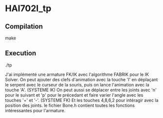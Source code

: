 # HAI702I_tp
Compilation 
------------
make


Execution 
------------
./tp

J'ai implémenté une armature FK/IK avec l'algorithme FABRIK pour le IK Solver.
On peut ajouter des clefs d'animation avec la touche 'I' en déplaçant le serpent avec le curseur de la souris, puis on lance l'animation avec la touche 'A'. (SYSTEME IK)
On peut aussi se déplacer entre les joints avec 'n' pour le suivant et 'p' pour le précedant et faire varier l'angle avec les touches '+' et '-'. (SYSTEME FK)
Et les touches 4,8,6,2 pour intéragir avec la position des joints.
le fichier Bone.h contient toutes les fonctions intéressantes pour l'armature.
